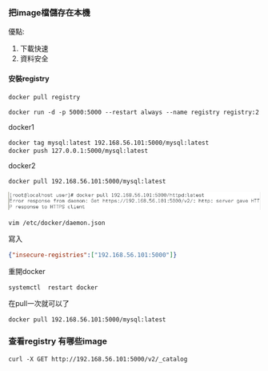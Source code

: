 ### 把image檔儲存在本機
優點:
1. 下載快速
2. 資料安全
#### 安裝registry
```
docker pull registry
```

```
docker run -d -p 5000:5000 --restart always --name registry registry:2
```
docker1
```
docker tag mysql:latest 192.168.56.101:5000/mysql:latest
docker push 127.0.0.1:5000/mysql:latest
```
docker2
```
docker pull 192.168.56.101:5000/mysql:latest
```
![alt 文字](image/20190924https.PNG )
```
vim /etc/docker/daemon.json
```
寫入
```json
{"insecure-registries":["192.168.56.101:5000"]}
```
重開docker
```
systemctl  restart docker
```
在pull一次就可以了
```
docker pull 192.168.56.101:5000/mysql:latest
```
### 查看registry 有哪些image
```
curl -X GET http://192.168.56.101:5000/v2/_catalog
```
